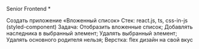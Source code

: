 Senior Frontend *

Создать приложение «Вложенный список»
Стек: react.js, ts, css-in-js (styled-component)
Задача:
    Отобразить вложенные список;
    Добавлять наследника в выбранный элемент;
    Удалять выбранный элемент;
    Удалять основного родителя нельзя;
Верстка:
    flex
    дизайн на свой вкус

